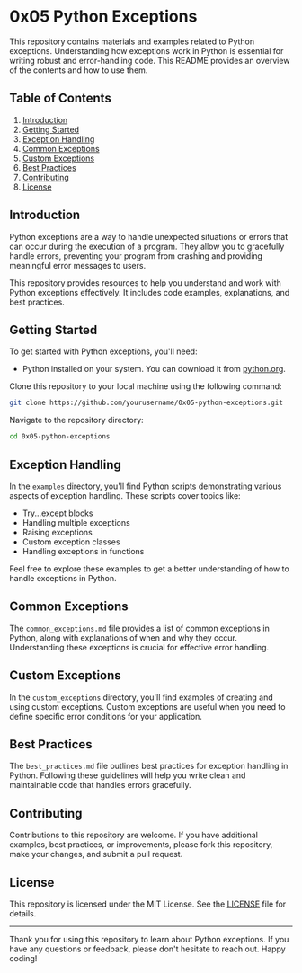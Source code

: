 # 0x05 Python Exceptions

This repository contains materials and examples related to Python exceptions. Understanding how exceptions work in Python is essential for writing robust and error-handling code. This README provides an overview of the contents and how to use them.

## Table of Contents

1. [Introduction](#introduction)
2. [Getting Started](#getting-started)
3. [Exception Handling](#exception-handling)
4. [Common Exceptions](#common-exceptions)
5. [Custom Exceptions](#custom-exceptions)
6. [Best Practices](#best-practices)
7. [Contributing](#contributing)
8. [License](#license)

## Introduction

Python exceptions are a way to handle unexpected situations or errors that can occur during the execution of a program. They allow you to gracefully handle errors, preventing your program from crashing and providing meaningful error messages to users.

This repository provides resources to help you understand and work with Python exceptions effectively. It includes code examples, explanations, and best practices.

## Getting Started

To get started with Python exceptions, you'll need:

- Python installed on your system. You can download it from [python.org](https://www.python.org/downloads/).

Clone this repository to your local machine using the following command:

```bash
git clone https://github.com/yourusername/0x05-python-exceptions.git
```

Navigate to the repository directory:

```bash
cd 0x05-python-exceptions
```

## Exception Handling

In the `examples` directory, you'll find Python scripts demonstrating various aspects of exception handling. These scripts cover topics like:

- Try...except blocks
- Handling multiple exceptions
- Raising exceptions
- Custom exception classes
- Handling exceptions in functions

Feel free to explore these examples to get a better understanding of how to handle exceptions in Python.

## Common Exceptions

The `common_exceptions.md` file provides a list of common exceptions in Python, along with explanations of when and why they occur. Understanding these exceptions is crucial for effective error handling.

## Custom Exceptions

In the `custom_exceptions` directory, you'll find examples of creating and using custom exceptions. Custom exceptions are useful when you need to define specific error conditions for your application.

## Best Practices

The `best_practices.md` file outlines best practices for exception handling in Python. Following these guidelines will help you write clean and maintainable code that handles errors gracefully.

## Contributing

Contributions to this repository are welcome. If you have additional examples, best practices, or improvements, please fork this repository, make your changes, and submit a pull request.

## License

This repository is licensed under the MIT License. See the [LICENSE](LICENSE) file for details.

---

Thank you for using this repository to learn about Python exceptions. If you have any questions or feedback, please don't hesitate to reach out. Happy coding!
